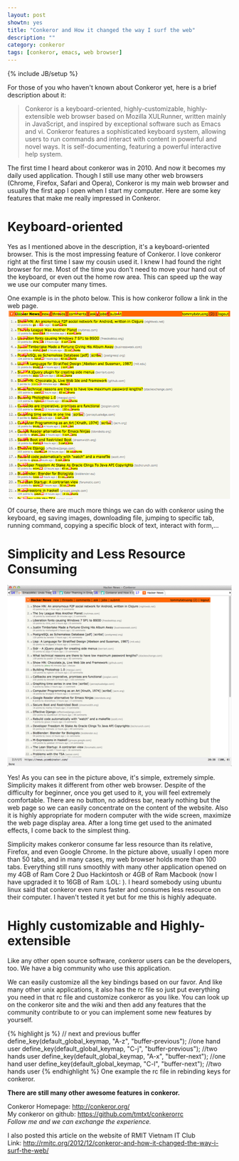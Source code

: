 ```yaml
---
layout: post
showtn: yes
title: "Conkeror and How it changed the way I surf the web"
description: ""
category: conkeror
tags: [conkeror, emacs, web browser]
---
```

{% include JB/setup %}

For those of you who haven't known about Conkeror yet, here is a brief description about it:

> Conkeror is a keyboard-oriented, highly-customizable, highly-extensible web
> browser based on Mozilla XULRunner, written mainly in JavaScript, and
> inspired by exceptional software such as Emacs and vi. Conkeror features a
> sophisticated keyboard system, allowing users to run commands and interact
> with content in powerful and novel ways.  It is self-documenting, featuring
> a powerful interactive help system.

The first time I heard about conkeror was in 2010. And now it becomes my daily used application. Though I still use many other web browsers (Chrome, Firefox, Safari and Opera), Conkeror is my main web browser and usually the first app I open when I start my computer. Here are some key features that make me really impressed in Conkeror.

<!-- more -->

# Keyboard-oriented

Yes as I mentioned above in the description, it's a keyboard-oriented browser. This is the most impressing feature of Conkeror. I love conkeror right at the first time I saw my cousin used it. I knew I had found the right browser for me. Most of the time you don't need to move your hand out of the keyboard, or even out the home row area. This can speed up the way we use our computer many times.

One example is in the photo below. This is how conkeror follow a link in the web page.
![Keyboard-Oriented](/files/2012-12-24-conkeror-and-how-it-changed-the-way-i-surf-the-web/keyboard-oriented.png)

Of course, there are much more things we can do with conkeror using the keyboard, eg saving images, downloading file, jumping to specific tab, running command, copying a specific block of text, interact with form,...

# Simplicity and Less Resource Consuming

![Simplicity](/files/2012-12-24-conkeror-and-how-it-changed-the-way-i-surf-the-web/simplicity.png )

Yes! As you can see in the picture above, it's simple, extremely simple. Simplicity makes it different from other web browser. Despite of the difficulty for beginner, once you get used to it, you will feel extremely comfortable. There are no button, no address bar, nearly nothing but the web page so we can easily concentrate on the content of the website. Also it is highly appropriate for modern computer with the wide screen, maximize the web page display area. After a long time get used to the animated effects, I come back to the simplest thing.

Simplicity makes conkeror consume far less resource than its relative, Firefox, and even Google Chrome. In the picture above, usually I open more than 50 tabs, and in many cases, my web browser holds more than 100 tabs. Everything still runs smoothly with many other application opened on my 4GB of Ram Core 2 Duo Hackintosh or 4GB of Ram Macbook (now I have upgraded it to 16GB of Ram :LOL: ). I heard somebody using ubuntu linux said that conkeror even runs faster and consumes less resource on their computer. I haven't tested it yet but for me this is highly adequate.

# Highly customizable and Highly-extensible

Like any other open source software, conkeror users can be the developers, too. We have a big community who use this application.

We can easily customize all the key bindings based on our favor. And like many other unix applications, it also has the rc file so just put everything you need in that rc file and customize conkeror as you like. You can look up on the conkeror site and the wiki and then add any features that the community contribute to or you can implement some new features by yourself.

{% highlight js %}
// next and previous buffer
define_key(default_global_keymap, "A-z", "buffer-previous"); //one hand user
define_key(default_global_keymap, "C-j", "buffer-previous"); //two hands user
define_key(default_global_keymap, "A-x", "buffer-next"); //one hand user
define_key(default_global_keymap, "C-l", "buffer-next"); //two hands user
{% endhighlight %}
One example the rc file in rebinding keys for conkeror.

**There are still many other awesome features in conkeror.**

Conkeror Homepage: <http://conkeror.org/>  
My conkeror on github: <https://github.com/tmtxt/conkerorrc>  
*Follow me and we can exchange the experience.*

I also posted this article on the website of RMIT Vietnam IT Club  
Link: <http://rmitc.org/2012/12/conkeror-and-how-it-changed-the-way-i-surf-the-web/>
